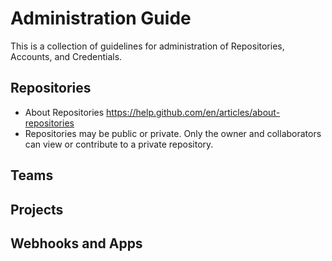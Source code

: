 # Administration Guide

This is a collection of guidelines for administration of Repositories, Accounts, and Credentials.

## Repositories

* About Repositories https://help.github.com/en/articles/about-repositories
* Repositories may be public or private. Only the owner and collaborators can view or contribute to a private repository.


## Teams

## Projects

## Webhooks and Apps
